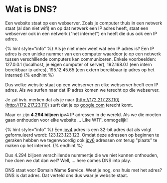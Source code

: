 # Wat is DNS?

Een website staat op een webserver. Zoals je computer thuis in een netwerk staat \(al dan niet wifi\) en op dat netwerk een IP adres heeft, staat een webserver ook in een netwerk \("het internet"\) en heeft die dus ook een IP adres.

{% hint style="info" %}
Als je niet meer weet wat een IP adres is? Een IP adres is een unieke nummer van een computer waardoor je op een netwerk tussen verschillende computers kan communiceren. Enkele voorbeelden: 127.0.0.1 \(localhost, je eigen computer of server\), 192.168.0.1 \(een intern bereikbaar ip adres\), 195.12.45.65 \(een extern bereikbaar ip adres op het internet\)
{% endhint %}

Dus welke website staat op een webserver en elke webserver heeft een IP adres. Als we surfen naar dat IP adres komen we terecht op die webserver.

Je zal bvb. merken dat als je naar [http://172.217.23.110](http://172.217.23.110) surft dat je op [google.com](https://google.com) terecht komt.

Maar er zijn **4.294 biljoen** ipv4 IP adressen in de wereld. Als we die moeten gaan onthouden voor elke website ... Like WTF, onmogelijk!

{% hint style="info" %}
Een [ipv4](https://en.wikipedia.org/wiki/IPv4) adres is een 32-bit adres dat als volgt geformuleerd wordt: 123.123.123.123. Omdat deze adressen op beginnen te geraken hebben we tegenwoordig ook [ipv6](https://en.wikipedia.org/wiki/IPv6) adressen om terug "plaats" te maken op het internet.
{% endhint %}

Dus 4.294 biljoen verschillende nummertje die we niet kunnen onthouden, hoe doen we dat dan wel? Well, ... here comes DNS into play.

DNS staat voor **D**omain **N**ame **S**ervice. Weet je nog, ons huis met het adres? DNS is dat adres. Dat verteld ons dus waar je website staat.

